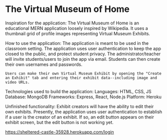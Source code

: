 # The Virtual Museum of Home

Inspiration for the application:
    The Virtual Museum of Home is an educational MERN application loosely inspired by Wikipedia. It uses a thumbnail grid of profile images representing Virtual Museum Exhibits.

How to use the application:
    The application is meant to be used in the classroom setting. The application uses user authentication to keep the app closed to the public, and protect student privacy. The administrator/teacher will invite students/users to join the app via email. Students can then create their own usernames and passwords.
    
    Users can make their own Virtual Museum Exhibit by opening the "Create an Exhibit" tab and entering their exhibit data--including image and video URLs.

Technologies used to build the application:
    Languages: HTML, CSS, JS
    Database: MongoDB
    Frameworks: Express, React, Node.js
    Platform: Heroku

Unfinished functionality:
    Exhibit creators will have the ability to edit their own exhibits. Presently, the application uses user authentication to establish if a user is the creator of an exhibit. If so, an edit button appears on their exhibit screen, but the edit button is not working yet.

https://sheltered-castle-35928.herokuapp.com/login
